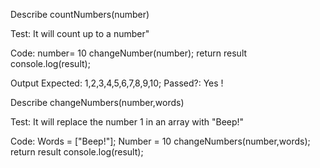 Describe countNumbers(number)

Test: It will count up to a number"

Code: 
number= 10
changeNumber(number);
return result
console.log(result);

Output Expected: 1,2,3,4,5,6,7,8,9,10;
Passed?: Yes !


Describe changeNumbers(number,words)

Test: It will replace the number 1 in an array with "Beep!"

Code:
Words = ["Beep!"];
Number = 10
changeNumbers(number,words);
return result
console.log(result);